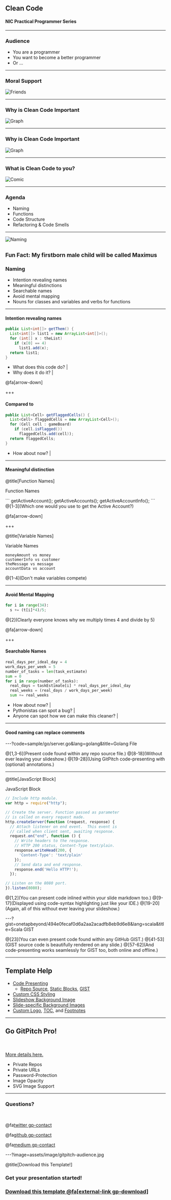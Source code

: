 ## Clean Code

#### NIC Practical Programmer Series

---

### Audience

- You are a programmer
- You want to become a better programmer
- Or ...

---

### Moral Support

![Friends](assets/image/friends.jpg)

---

### Why is Clean Code Important

![Graph](assets/image/ProgrammerTimePieGrpah.JPG)

---

### Why is Clean Code Important

![Graph](assets/image/productivityTime.png)

---

### What is Clean Code to you?

![Comic](assets/image/cleanCodeComic.png)

---

### Agenda

- Naming
- Functions
- Code Structure
- Refactoring & Code Smells

---

![Naming](assets/image/Naming.jpg)

<sup> Fun Fact: My firstborn male child will be called **Maximus** <sup>
---

### Naming

- Intention revealing names
- Meaningful distinctions
- Searchable names
- Avoid mental mapping
- Nouns for classes and variables and verbs for functions

---
#### Intention revealing names

```java
public List<int[]> getThem() {
  List<int[]> list1 = new ArrayList<int[]>();
  for (int[] x : theList)
    if (x[0] == 4)
      list1.add(x);
  return list1;
}
```

- What does this code do? |
- Why does it do it? |

@fa[arrow-down]

+++

#### Compared to

```java
public List<Cell> getFlaggedCells() {
  List<Cell> flaggedCells = new ArrayList<Cell>();
  for (Cell cell : gameBoard)
    if (cell.isFlagged())
      flaggedCells.add(cell));
  return flaggedCells;
}
```

- How about now? |

---

#### Meaningful distinction

@title[Function Names]

<p><span class="slide-title">Function Names</span></p>
```
getActiveAccount();
getActiveAccounts();
getActiveAccountInfo();
```
@[1-3](Which one would you use to get the Active Account?)

@fa[arrow-down]

+++

@title[Variable Names]

<p><span class="slide-title">Variable Names</span></p>

```
moneyAmount vs money
customerInfo vs customer
theMessage vs message
accountData vs account
```
@[1-4](Don't make variables compete)

---

#### Avoid Mental Mapping

```python
for i in range(34):
  s += (t[i]*4)/5;
```
@[2](Clearly everyone knows why we multiply times 4 and divide by 5)

@fa[arrow-down]

+++ 

#### Searchable Names

```python
real_days_per_ideal_day = 4
work_days_per_week = 5
number_of_tasks = len(task_estimate)
sum = 0
for i in range(number_of_tasks):
  real_days = taskEstimate[i] * real_days_per_ideal_day
  real_weeks = (real_days / work_days_per_week)
  sum += real_weeks
```

- How about now? | 
- Pythonistas can spot a bug? | 
- Anyone can spot how we can make this cleaner? |

---

#### Good naming can replace comments









---?code=sample/go/server.go&lang=golang&title=Golang File

@[1,3-6](Present code found within any repo source file.)
@[8-18](Without ever leaving your slideshow.)
@[19-28](Using GitPitch code-presenting with (optional) annotations.)

---

@title[JavaScript Block]

<p><span class="slide-title">JavaScript Block</span></p>

```javascript
// Include http module.
var http = require("http");

// Create the server. Function passed as parameter
// is called on every request made.
http.createServer(function (request, response) {
  // Attach listener on end event.  This event is
  // called when client sent, awaiting response.
  request.on("end", function () {
    // Write headers to the response.
    // HTTP 200 status, Content-Type text/plain.
    response.writeHead(200, {
      'Content-Type': 'text/plain'
    });
    // Send data and end response.
    response.end('Hello HTTP!');
  });

// Listen on the 8080 port.
}).listen(8080);
```

@[1,2](You can present code inlined within your slide markdown too.)
@[9-17](Displayed using code-syntax highlighting just like your IDE.)
@[19-20](Again, all of this without ever leaving your slideshow.)

---?gist=onetapbeyond/494e0fecaf0d6a2aa2acadfb8eb9d6e8&lang=scala&title=Scala GIST

@[23](You can even present code found within any GitHub GIST.)
@[41-53](GIST source code is beautifully rendered on any slide.)
@[57-62](And code-presenting works seamlessly for GIST too, both online and offline.)

---

## Template Help

- [Code Presenting](https://github.com/gitpitch/gitpitch/wiki/Code-Presenting)
  + [Repo Source](https://github.com/gitpitch/gitpitch/wiki/Code-Delimiter-Slides), [Static Blocks](https://github.com/gitpitch/gitpitch/wiki/Code-Slides), [GIST](https://github.com/gitpitch/gitpitch/wiki/GIST-Slides) 
- [Custom CSS Styling](https://github.com/gitpitch/gitpitch/wiki/Slideshow-Custom-CSS)
- [Slideshow Background Image](https://github.com/gitpitch/gitpitch/wiki/Background-Setting)
- [Slide-specific Background Images](https://github.com/gitpitch/gitpitch/wiki/Image-Slides#background)
- [Custom Logo](https://github.com/gitpitch/gitpitch/wiki/Logo-Setting), [TOC](https://github.com/gitpitch/gitpitch/wiki/Table-of-Contents), and [Footnotes](https://github.com/gitpitch/gitpitch/wiki/Footnote-Setting)

---

## Go GitPitch Pro!

<br>
<div class="left">
    <i class="fa fa-user-secret fa-5x" aria-hidden="true"> </i><br>
    <a href="https://gitpitch.com/pro-features" class="pro-link">
    More details here.</a>
</div>
<div class="right">
    <ul>
        <li>Private Repos</li>
        <li>Private URLs</li>
        <li>Password-Protection</li>
        <li>Image Opacity</li>
        <li>SVG Image Support</li>
    </ul>
</div>

---

### Questions?

<br>

@fa[twitter gp-contact](@gitpitch)

@fa[github gp-contact](gitpitch)

@fa[medium gp-contact](@gitpitch)

---?image=assets/image/gitpitch-audience.jpg

@title[Download this Template!]

### <span class="white">Get your presentation started!</span>
### [Download this template @fa[external-link gp-download]](https://gitpitch.com/template/download/sunkist)

